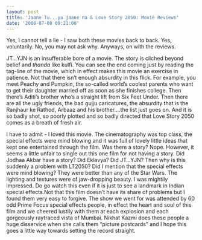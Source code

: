 ```yaml
---
layout: post
title: 'Jaane Tu...ya jaane na & Love Story 2050: Movie Reviews'
date: '2008-07-08 09:21:00'
---
```


Yes, I cannot tell a lie - I saw both these movies back to back. Yes, voluntarily. No, you may not ask why. Anyways, on with the reviews.

JT&hellip;YJN is an insufferable bore of a movie. The story is cliched beyond belief and <i>thanda</i> like kulfi. You can see the end coming just by reading the tag-line of the movie, which in effect makes this movie an exercise in patience. Not that there isn&rsquo;t enough absurdity in this flick. For example, you meet Peachy and Pumpkin, the so-called world&rsquo;s coolest parents who want to get their daughter married off as soon as she finishes college. Then there&rsquo;s Aditi&rsquo;s brother who&rsquo;s a straight lift from Six Feet Under. Then there are all the ugly friends, the bad gujju caricatures, the absurdity that is the Ranjhaur ke Rathod, Arbaaz and his brother&hellip;.the list just goes on. And it is so badly shot, so poorly plotted and so badly directed that Love Story 2050 comes as a breath of fresh air.

I have to admit - I loved this movie. The cinematography was top class, the special effects were mind blowing and it was full of lovely little ideas that kept one entertained through the film. Was there a story? Nope. However, it seems a little unfair to single out this one film for not having a story. Did Jodhaa Akbar have a story? Did Eklavya? Did JT&hellip;YJN? Then why is this suddenly a problem with LT2050? Did I mention that the special effects were mind blowing? They were better than any of the Star Wars. The lighting and textures were of jaw-dropping beauty. I was mightily impressed. Do go watch this even if it is just to see a landmark in Indian special effects.Not that this film doesn&rsquo;t have its share of problems but I found them very easy to forgive.
The show we went for was attended by 60 odd Prime Focus special effects people, in effect the heart and soul of this film and we cheered lustily with them at each explosion and each gorgeously raytraced vista of Mumbai. Nikhat Kazmi does these people a huge disservice when she calls them &ldquo;picture postcards&rdquo; and I hope this goes a little way towards setting the record straight. 